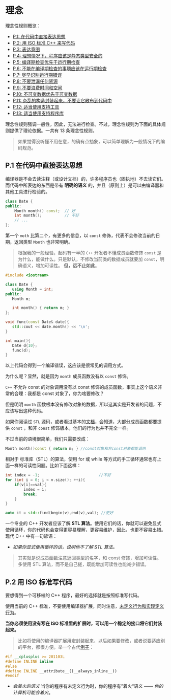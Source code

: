 # 理念

理念性规则概览：

* [P.1: 在代码中直接表达思想](#p1-在代码中直接表达思想)
* [P.2: 用 ISO 标准 C++ 来写代码](#p2-用-iso-标准写代码)
* [P.3: 表达意图]()
* [P.4: 理想情况下，程序应该是静态类型安全的]()
* [P.5: 编译期检查优先于运行期检查]()
* [P.6: 不能在编译期检查的事项应该在运行期检查]()
* [P.7: 尽早识别运行期错误]()
* [P.8: 不要泄漏任何资源]()
* [P.9: 不要浪费时间和空间]()
* [P.10: 不可变数据优先于可变数据]()
* [P.11: 杂乱的构造封装起来，不要让它散布到代码中]()
* [P.12: 适当使用支持工具]()
* [P.13: 适当使用支持程序库]()

理念性规则强调一般性，因此，无法进行检查。不过，理念性规则为下面的具体规则提供了理论依据。一共有 13 条理念性规则。

> 如果觉得没听懂不用在意，的确有点抽象，可以简单理解为一般情况下的编码规范。

## P.1 在代码中直接表达思想

编译器是不会去读注释（或设计文档）的，许多程序员也（固执地）不去读它们。 而代码中所表达的东西是带有 **明确的语义** 的，并且（原则上）是可以由编译器和其他工具进行检验的。

```cpp
class Date {
public:
    Month month() const;  // 好
    int month();          // 不好
    // ...
};
```

第一个 `moth` 比第二个，有更多的信息，以 `const` 修饰，代表不会修改当前的日期，返回类型 `Month` 也非常明确。

> 根据我的一般经验，起码有一半的 `C++` 开发者不懂成员函数修饰 `const` 是为什么，能做什么。只是默认，不修改当前类的数据成员就要加 `const`，明确语义，增加可读性。 **但，远不止如此**。

 ```cpp
#include <iostream>

class Date {
    using Month = int;
public:
    Month m;

    int month() { return m; }          
};

void func(const Date& date){
    std::cout << date.month() << '\n';
}

int main(){
    Date d{10};
    func(d);
} 
```

以上代码会得到一个编译错误，这应该是很常见的调用方式。

为什么呢？显然，就是因为 `month` 成员函数没有以 `const` 修饰。

`C++` 不允许 const 的对象调用没有以 const 修饰的成员函数，事实上这个语义非常的合理：我都是 const 对象了，你为啥要修改？

但是明明 `month` 函数根本没有修改对象的数据，所以这其实是开发者的问题，不应该写出这种代码。

如果你阅读过 `STL` 源码，或者看过基本的[文档](https://zh.cppreference.com/w/cpp/container/array)，会知道，大部分成员函数都要提供 `const` ，和非 `const` 修饰版本，他们的行为也并不完全一样。

不过当前的语境很简单，我们只需要改成：

```cpp
Month month()const { return m; } //const对象和非const对象都能调用
```

相对于 标准库（STL）的算法，使用 for 或 while 等方式的手工循环通常也有上面一样的可读性问题。比如下面这样：

```cpp
int index = -1;                          //不好
for (int i = 0; i < v.size(); ++i){
    if(v[i]==val){
        index = i;
        break;
    }
}

auto it = std::find(begin(v),end(v),val); //更好
```

一个专业的 C++ 开发者应该了解 **STL 算法**。使用它们的话，你就可以避免显式使用循环，你的代码也会变得更容易理解，更容易维护，因此，也更不容易出错。现代 C++ 中有一句谚语：

* *如果你显式使用循环的话，说明你不了解 STL 算法。*

> 其实就是说成员函数注意返回类型的名字，和 const 修饰，增加可读性。
> 多使用 STL 算法，而不是自己搓，既能增加可读性也能减少错误。

## P.2 用 ISO 标准写代码

要想得到一个可移植的 C++ 程序，最好的选择就是按照标准写代码。

使用当前的 C++ 标准，不要使用编译器扩展，同时注意，[未定义行为和实现定义行为](https://zh.cppreference.com/w/cpp/language/ub)。

**当你必须使用没有写在 ISO 标准里的扩展时，可以用一个稳定的接口将它们封装起来。** 

> 比如将使用的编译器扩展用宏封装起来，以后如果要修改，或者说要适应别的平台，都很方便。举一个古代[例子](https://godbolt.org/z/jGfGz941G)：

```cpp
#if __cplusplus >= 201103L
#define INLINE inline
#else
#define INLINE __attribute__((__always_inline__))
#endif
```

* *会着火的语义*
   当你的程序有未定义行为时，你的程序有”着火“语义 —— *你的计算机可能会着火*。

